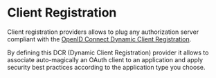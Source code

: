# Client Registration

Client registration providers allows to plug any authorization server compliant with the [OpenID Connect Dynamic Client Registration](https://openid.net/specs/openid-connect-registration-1_0.html).

By defining this DCR (Dynamic Client Registration) provider it allows to associate auto-magically an OAuth
client to an application and apply security best practices according to the application type you choose.
